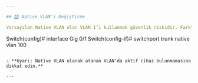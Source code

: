 ```yaml
---

## 3️⃣ Native VLAN’ı Değiştirme

Varsayılan Native VLAN olan VLAN 1’i kullanmak güvenlik riskidir. Farklı bir VLAN kullanarak VLAN Hopping saldırılarını zorlaştırabilirsiniz.

```
Switch(config)# interface Gig 0/1
Switch(config-if)# switchport trunk native vlan 100

```

⚠️ **Uyarı: Native VLAN olarak atanan VLAN’da aktif cihaz bulunmamasına dikkat edin.**

---
```


